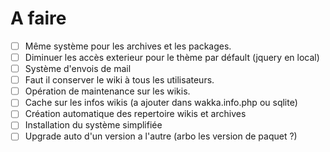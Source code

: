 A faire
=======

 - [ ] Même système pour les archives et les packages.
 - [ ] Diminuer les accès exterieur pour le thème par défault (jquery en local)
 - [ ] Système d'envois de mail
  - [ ] Faut il conserver le wiki à tous les utilisateurs.
  - [ ] Opération de maintenance sur les wikis.
 - [ ] Cache sur les infos wikis (a ajouter dans wakka.info.php ou sqlite)
 - [ ] Création automatique des repertoire wikis et archives
 - [ ] Installation du système simplifiée
 - [ ] Upgrade auto d'un version a l'autre (arbo les version de paquet ?)